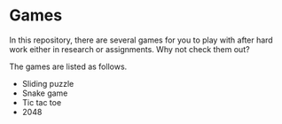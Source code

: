 # Games
In this repository, there are several games for you to play with after hard work either in research or assignments. Why not check them out?

The games are listed as follows.
- Sliding puzzle
- Snake game
- Tic tac toe
- 2048